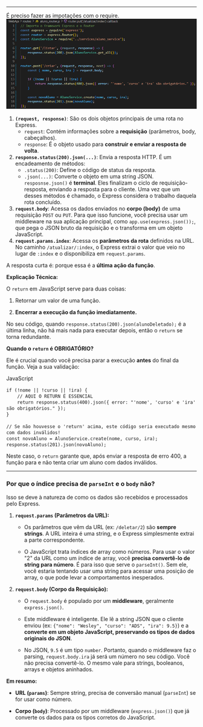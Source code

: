 

---
É preciso fazer as impotações com o require.
![](../../../attachments/Pasted%20image%2020250706084655.png)
1. **`(request, response)`**: São os dois objetos principais de uma rota no Express.
    - `request`: Contém informações sobre a **requisição** (parâmetros, body, cabeçalhos).
    - `response`: É o objeto usado para **construir e enviar a resposta de volta**.
2. **`response.status(200).json(...)`**: Envia a resposta HTTP. É um encadeamento de métodos:
    - `.status(200)`: Define o código de status da resposta.
    - `.json(...)`: Converte o objeto em uma string JSON. ``resposnse.json()`` é **terminal**. Eles finalizam o ciclo de requisição-resposta, enviando a resposta para o cliente. Uma vez que um desses métodos é chamado, o Express considera o trabalho daquela rota concluído.
3. **`request.body`**: Acessa os dados enviados no **corpo (body)** de uma requisição `POST` ou `PUT`. Para que isso funcione, você precisa usar um middleware na sua aplicação principal, como `app.use(express.json());`, que pega o JSON bruto da requisição e o transforma em um objeto JavaScript.
4. **`request.params.index`**: Acessa os **parâmetros da rota** definidos na URL. No caminho `/atualizar/:index`, o Express extrai o valor que veio no lugar de `:index` e o disponibiliza em `request.params`.

A resposta curta é: porque essa é a **última ação da função**.

**Explicação Técnica:**



O `return` em JavaScript serve para duas coisas:

1. Retornar um valor de uma função.
    
2. **Encerrar a execução da função imediatamente.**
    

No seu código, quando `response.status(200).json(alunoDeletado);` é a última linha, não há mais nada para executar depois, então o `return` se torna redundante.

**Quando o `return` é OBRIGATÓRIO?**

Ele é crucial quando você precisa parar a execução **antes** do final da função. Veja a sua validação:

JavaScript

```
if (!nome || !curso || !ira) {
    // AQUI O RETURN É ESSENCIAL
    return response.status(400).json({ error: "'nome', 'curso' e 'ira' são obrigatórios." });
}

// Se não houvesse o 'return' acima, este código seria executado mesmo com dados inválidos!
const novoAluno = AlunoService.create(nome, curso, ira); 
response.status(201).json(novoAluno);
```

Neste caso, o `return` garante que, após enviar a resposta de erro 400, a função para e não tenta criar um aluno com dados inválidos.

---

### Por que o índice precisa de `parseInt` e o `body` não?

Isso se deve à natureza de como os dados são recebidos e processados pelo Express.

1. **`request.params` (Parâmetros da URL):**
    
    - Os parâmetros que vêm da URL (ex: `/deletar/2`) são **sempre strings**. A URL inteira é uma string, e o Express simplesmente extrai a parte correspondente.
        
    - O JavaScript trata índices de array como números. Para usar o valor "2" da URL como um índice de array, você **precisa convertê-lo de string para número**. É para isso que serve o `parseInt()`. Sem ele, você estaria tentando usar uma string para acessar uma posição de array, o que pode levar a comportamentos inesperados.
        
2. **`request.body` (Corpo da Requisição):**
    
    - O `request.body` é populado por um **middleware**, geralmente `express.json()`.
        
    - Este middleware é inteligente. Ele lê a string JSON que o cliente enviou (ex: `{"nome": "Wesley", "curso": "ADS", "ira": 9.5}`) e a **converte em um objeto JavaScript, preservando os tipos de dados originais do JSON**.
        
    - No JSON, `9.5` é um tipo `number`. Portanto, quando o middleware faz o parsing, `request.body.ira` já será um número no seu código. Você não precisa convertê-lo. O mesmo vale para strings, booleanos, arrays e objetos aninhados.
        

**Em resumo:**

- **URL (`params`)**: Sempre string, precisa de conversão manual (`parseInt`) se for usar como número.
    
- **Corpo (`body`)**: Processado por um middleware (`express.json()`) que já converte os dados para os tipos corretos do JavaScript.